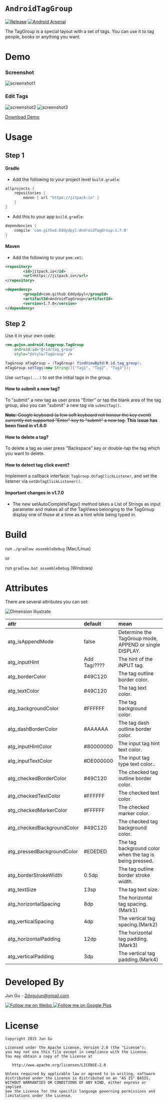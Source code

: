 # `AndroidTagGroup`

[![Release](https://jitpack.io/v/Eddydpyl/AndroidTagGroup.svg)](https://jitpack.io/#Eddydpyl/AndroidTagGroup)
[![Android Arsenal](https://img.shields.io/badge/Android%20Arsenal-AndroidTagGroup-brightgreen.svg?style=flat)](https://android-arsenal.com/details/1/1539)

The TagGroup is a special layout with a set of tags. You can use it to tag people, books or anything you want.


# Demo

### Screenshot
![screenshot1](http://ww4.sinaimg.cn/large/bce2dea9jw1esbsby9v5fj20u00w8jxx.jpg)

### Edit Tags
![screenshot2](http://ww4.sinaimg.cn/large/bce2dea9jw1esbsbngv8fj20u005w75v.jpg)
![screenshot3](http://ww4.sinaimg.cn/large/bce2dea9jw1esbsbmoagij20u005sabl.jpg)

[Download Demo](https://github.com/2dxgujun/AndroidTagGroup/releases/download/v1.4/AndroidTagGroup-Demo-v1.4.apk)

# Usage

## Step 1

#### Gradle

  -  Add the following to your project level `build.gradle`:

```gradle
allprojects {
	repositories {
		maven { url "https://jitpack.io" }
	}
}
```
  -  Add this to your app `build.gradle`:

```gradle
dependencies {
	compile 'com.github.Eddydpyl:AndroidTagGroup:1.7.0'
}
```

#### Maven

- Add the following to your `pom.xml`:
```xml
<repository>
       	<id>jitpack.io</id>
	    <url>https://jitpack.io</url>
</repository>

<dependency>
	    <groupId>com.github.Eddydpyl</groupId>
	    <artifactId>AndroidTagGroup</artifactId>
	    <version>1.7.0</version>
</dependency>
```

## Step 2

Use it in your own code:
```xml
<me.gujun.android.taggroup.TagGroup
    android:id="@+id/tag_group"
    style="@style/TagGroup" />
```

```java
TagGroup mTagGroup = (TagGroup) findViewById(R.id.tag_group);
mTagGroup.setTags(new String[]{"Tag1", "Tag2", "Tag3"});
```
Use `setTags(...)` to set the initial tags in the group.

#### How to submit a new tag?

To "submit" a new tag as user press "Enter" or tap the blank area of the tag group, also you can "submit" a new tag via `submitTag()`.

~~**Note**: Google keyboard (a few soft keyboard not honour the key event) currently not supported "Enter" key to "submit" a new tag.~~ **This issue has been fixed in v1.6.0**

#### How to delete a tag?

To delete a tag as user press "Backspace" key or double-tap the tag which you want to delete.

#### How to detect tag click event?

Implement a callback interface: `TagGroup.OnTagClickListener`, and set the listener via `setOnTagClickListener()`.

#### Important changes in v1.7.0

- The new setAutoCompleteTags() method takes a List of Strings as input parameter and makes all of the TagViews belonging to the TagGroup display one of those at a time as a hint while being typed in.

# Build

run `./gradlew assembleDebug` (Mac/Linux)

or

run `gradlew.bat assembleDebug` (Windows)

# Attributes

There are several attributes you can set:

![Dimension illustrate](http://ww2.sinaimg.cn/large/bce2dea9gw1epov0i8x6kj20rk054q4g.jpg)

|           attr        	|     default      |                         mean                          	 |
|:------------------------- |:---------------- |:------------------------------------------------------- |
| atg_isAppendMode      	| false            | Determine the TagGroup mode, APPEND or single DISPLAY.  |
| atg_inputHint   	        | Add Tag/????  | The hint of the INPUT tag.                              |
| atg_borderColor	        | #49C120          | The tag outline border color.                           |
| atg_textColor          	| #49C120          | The tag text color.                           	         |
| atg_backgroundColor       | #FFFFFF          | The tag background color.                               |
| atg_dashBorderColor       | #AAAAAA          | The tag dash outline border color.                      |
| atg_inputHintColor        | #80000000        | The input tag hint text color.                          |
| atg_inputTextColor        | #DE000000        | The input tag type text color..                         |
| atg_checkedBorderColor    | #49C120          | The checked tag outline border color.                   |
| atg_checkedTextColor      | #FFFFFF          | The checked text color.                                 |
| atg_checkedMarkerColor    | #FFFFFF          | The checked marker color.                               |
| atg_checkedBackgroundColor| #49C120          | The checked tag background color.                       |
| atg_pressedBackgroundColor| #EDEDED          | The tag background color when the tag is being pressed. |
| atg_borderStrokeWidth     | 0.5dp            | The tag outline border stroke width.        	         |
| atg_textSize          	| 13sp             | The tag text size.                                  	 |
| atg_horizontalSpacing     | 8dp              | The horizontal tag spacing.(Mark1)                      |
| atg_verticalSpacing  	    | 4dp              | The vertical tag spacing.(Mark2)                      	 |
| atg_horizontalPadding	    | 12dp             | The horizontal tag padding.(Mark3)                      |
| atg_verticalPadding  	    | 3dp              | The vertical tag padding.(Mark4)                        |

# Developed By

Jun Gu - <2dxgujun@gmail.com>

<a href="http://weibo.com/2dxgujun">
  <img alt="Follow me on Weibo" src="http://ww4.sinaimg.cn/large/bce2dea9gw1epjhk9h9m6j20230233yb.jpg"/>
</a>
<a href="https://plus.google.com/u/0/113657331852211913645">
  <img alt="Follow me on Google Plus" src="http://ww1.sinaimg.cn/large/bce2dea9gw1epjhbx0ouij2023023jr6.jpg"/>
</a>

# License

    Copyright 2015 Jun Gu

    Licensed under the Apache License, Version 2.0 (the "License");
    you may not use this file except in compliance with the License.
    You may obtain a copy of the License at

       http://www.apache.org/licenses/LICENSE-2.0

    Unless required by applicable law or agreed to in writing, software
    distributed under the License is distributed on an "AS IS" BASIS,
    WITHOUT WARRANTIES OR CONDITIONS OF ANY KIND, either express or implied.
    See the License for the specific language governing permissions and
    limitations under the License.
